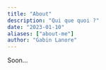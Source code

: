 ```yaml
---
title: "About"
description: "Qui que quoi ?"
date: "2023-01-10"
aliases: ["about-me"]
author: "Gabin Lanore"
---
```


Soon...
